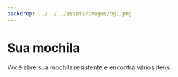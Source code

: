```yaml
---
backdrop: ../../../assets/images/bg1.png
---
```


# Sua mochila

Você abre sua mochila resistente e encontra vários itens.

<Item id="1" />

<Item id="2" />

<Item id="3" />

<Page url="2" instructions="Uma cobra surge de repente de um arbusto e desliza pelo seu pé." action="Siga isso" condition="3" />
